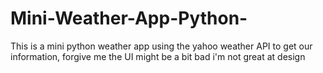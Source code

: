 # Mini-Weather-App-Python-
This is a mini python weather app using the yahoo weather API to get our information, forgive me the UI might be a bit bad i'm not great at design
